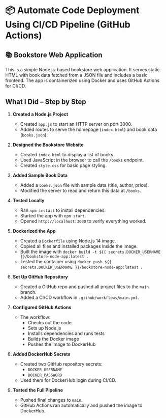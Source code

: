 # 📦 Automate Code Deployment Using CI/CD Pipeline (GitHub Actions)

## 📚 Bookstore Web Application

This is a simple Node.js-based bookstore web application. It serves static HTML with book data fetched from a JSON file and includes a basic frontend. The app is containerized using Docker and uses GitHub Actions for CI/CD.
## What I Did – Step by Step

1. **Created a Node.js Project**   
   - Created `app.js` to start an HTTP server on port 3000.  
   - Added routes to serve the homepage (`index.html`) and book data (`books.json`).

2. **Designed the Bookstore Website**  
   - Created `index.html` to display a list of books.  
   - Used JavaScript in the browser to call the `/books` endpoint.  
   - Created `style.css` for basic page styling.

3. **Added Sample Book Data**  
   - Added a `books.json` file with sample data (title, author, price).  
   - Modified the server to read and return this data at `/books`.

4. **Tested Locally**  
   - Ran `npm install` to install dependencies.  
   - Started the app with `npm start`.  
   - Opened `http://localhost:3000` to verify everything worked.

5. **Dockerized the App**  
   - Created a `Dockerfile` using Node.js 14 image.  
   - Copied all files and installed packages inside the image.  
   - Built the image with `docker build -t ${{ secrets.DOCKER_USERNAME }}/bookstore-node-app:latest .`  
   - Tested the container using `docker push ${{ secrets.DOCKER_USERNAME }}/bookstore-node-app:latest `.

6. **Set Up GitHub Repository**  
   - Created a GitHub repo and pushed all project files to the `main` branch.  
   - Added a CI/CD workflow in `.github/workflows/main.yml`.

7. **Configured GitHub Actions**  
   - The workflow:
     - Checks out the code  
     - Sets up Node.js  
     - Installs dependencies and runs tests  
     - Builds the Docker image  
     - Pushes the image to DockerHub

8. **Added DockerHub Secrets**  
   - Created two GitHub repository secrets:  
     - `DOCKER_USERNAME`  
     - `DOCKER_PASSWORD`  
   - Used them for DockerHub login during CI/CD.

9. **Tested the Full Pipeline**  
   - Pushed final changes to `main`.  
   - GitHub Actions ran automatically and pushed the image to DockerHub.
